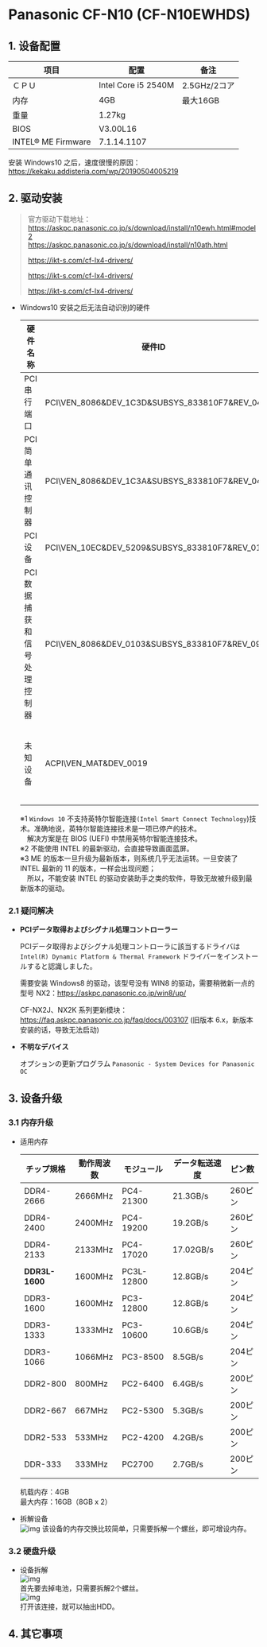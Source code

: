 # Panasonic CF-N10 (CF-N10EWHDS)

## 1. 设备配置

| 项目               | 配置                | 备注         |
| ------------------ | ------------------- | ------------ |
| ＣＰＵ             | Intel Core i5 2540M | 2.5GHz/2コア |
| 内存               | 4GB                 | 最大16GB     |
| 重量               | 1.27kg              |              |
| BIOS               | V3.00L16            |              |
| INTEL® ME Firmware | 7.1.14.1107         |              |

安装 Windows10 之后，速度很慢的原因：https://kekaku.addisteria.com/wp/20190504005219

## 2. 驱动安装

> 官方驱动下载地址：https://askpc.panasonic.co.jp/s/download/install/n10ewh.html#model2  
> https://askpc.panasonic.co.jp/s/download/install/n10ath.html
>
> https://ikt-s.com/cf-lx4-drivers/
>
> https://ikt-s.com/cf-lx4-drivers/
>
> https://ikt-s.com/cf-lx4-drivers/

- Windows10 安装之后无法自动识别的硬件

  | 硬件名称                    | 硬件ID                                       | 驱动名称                                                     | 驱动下载                                                     |
  | --------------------------- | -------------------------------------------- | ------------------------------------------------------------ | ------------------------------------------------------------ |
  | PCI串行端口                 | PCI\VEN_8086&DEV_1C3D&SUBSYS_833810F7&REV_04 | Intel® Active Management Technology- SOL                     | ✅官方下载 `ME ドライバー`                                    |
  | PCI简单通讯控制器           | PCI\VEN_8086&DEV_1C3A&SUBSYS_833810F7&REV_04 | Intel® Management Engine Interface                           | ✅〃 (※3)                                                     |
  | PCI设备                     | PCI\VEN_10EC&DEV_5209&SUBSYS_833810F7&REV_01 | Realtek PCIE CardReader Drivers                              | ❌[INTEL官网](https://www.intel.com/content/www/us/en/download/19417/realtek-card-reader-driver-for-windows-10-64-bit-for-intel-nuc6cayh-nuc6cays.html) 下载最新驱动 |
  | PCI数据捕获和信号处理控制器 | PCI\VEN_8086&DEV_0103&SUBSYS_833810F7&REV_09 | Intel Dynamic Platform and Thermal Framework                 | ❌可选驱动<br />`Intel - DPTF - 8.1.10605.221` 第一个 (※2)    |
  | 未知设备                    | ACPI\VEN_MAT&DEV_0019                        | Microsoft ACPI-Compliant System<br />System Interface Device Driver | ❌Intel Smart Connect Technology (※1)                         |

  ※1 `Windows 10` 不支持英特尔智能连接`(Intel Smart Connect Technology`)技术。准确地说，英特尔智能连接技术是一项已停产的技术。  
  　解决方案是在 BIOS (UEFI) 中禁用英特尔智能连接技术。  
  ※2 不能使用 INTEL 的最新驱动，会直接导致画面蓝屏。  
  ※3 ME 的版本一旦升级为最新版本，则系统几乎无法运转。一旦安装了 INTEL 最新的 11 的版本，一样会出现问题；  
  　所以，不能安装 INTEL 的驱动安装助手之类的软件，导致无故被升级到最新版本的驱动。

### 2.1 疑问解决

- **PCIデータ取得およびシグナル処理コントローラー**

  PCIデータ取得およびシグナル処理コントローラに該当するドライバは`Intel(R) Dynamic Platform & Thermal Framework` ドライバーをインストールすると認識しました。

  需要安装 Windows8 的驱动，该型号没有 WIN8 的驱动，需要稍微新一点的型号 NX2：https://askpc.panasonic.co.jp/win8/up/

  CF-NX2J、NX2K 系列更新模块：https://faq.askpc.panasonic.co.jp/faq/docs/003107 (旧版本 6.x，新版本安装的话，导致无法启动)

- **不明なデバイス**

  オプションの更新プログラム `Panasonic - System Devices for Panasonic OC`

## 3. 设备升级

### 3.1 内存升级

- 适用内存

  | チップ規格     | 動作周波数 | モジュール | データ転送速度 | ピン数  |
  | -------------- | ---------- | ---------- | -------------- | ------- |
  | DDR4-2666      | 2666MHz    | PC4-21300  | 21.3GB/s       | 260ピン |
  | DDR4-2400      | 2400MHz    | PC4-19200  | 19.2GB/s       | 260ピン |
  | DDR4-2133      | 2133MHz    | PC4-17020  | 17.02GB/s      | 260ピン |
  | **DDR3L-1600** | 1600MHz    | PC3L-12800 | 12.8GB/s       | 204ピン |
  | DDR3-1600      | 1600MHz    | PC3-12800  | 12.8GB/s       | 204ピン |
  | DDR3-1333      | 1333MHz    | PC3-10600  | 10.6GB/s       | 204ピン |
  | DDR3-1066      | 1066MHz    | PC3-8500   | 8.5GB/s        | 204ピン |
  | DDR2-800       | 800MHz     | PC2-6400   | 6.4GB/s        | 200ピン |
  | DDR2-667       | 667MHz     | PC2-5300   | 5.3GB/s        | 200ピン |
  | DDR2-533       | 533MHz     | PC2-4200   | 4.2GB/s        | 200ピン |
  | DDR-333        | 333MHz     | PC2700     | 2.7GB/s        | 200ピン |

  机载内存：4GB  
  最大内存：16GB（8GB x 2）

- 拆解设备  
  ![img](https://sysbloblog.com/wp-content/uploads/2021/09/img_2776-scaled-e1631353003498-2-1024x768.jpg)
  该设备的内存交换比较简单，只需要拆解一个螺丝，即可增设内存。

### 3.2 硬盘升级

- 设备拆解  
  ![img](https://office-mos.com/wp-content/uploads/2020/05/IMG_4760-2.jpg)  
  首先要去掉电池，只需要拆解2个螺丝。  
  ![img](https://office-mos.com/wp-content/uploads/2020/05/IMG_4764.jpg)  
  打开该连接，就可以抽出HDD。

## 4. 其它事项
